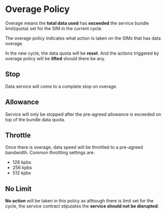 # Overage Policy

Overage means the **total data used** has **exceeded** the service bundle limit(quota) set for the SIM in the current cycle. 

The overage policy indicates what action is taken on the SIMs that has data overage.

In the new cycle, the data quota will be **reset**. And the actions triggered by overage policy will be **lifted** should there be any.

## Stop
Data service will come to a complete stop on overage.

## Allowance
Service will only be stopped after the pre-agreed allowance is exceeded on top of the bundle data quota.


## Throttle
Once there is overage, data speed will be throttled to a pre-agreed bandwidth. Common throttling settings are:
* 128 kpbs
* 256 kpbs
* 512 kpbs

## No Limit
**No action** will be taken in this policy as although there is limit set for the cycle, the service contract stipulates the **service should not be disrupted**. 